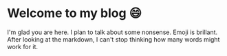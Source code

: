 # Welcome to my blog :smile:

I'm glad you are here. I plan to talk about some nonsense. 
Emoji is brillant. After looking at the markdown, I can't stop thinking how many words might work for it.
